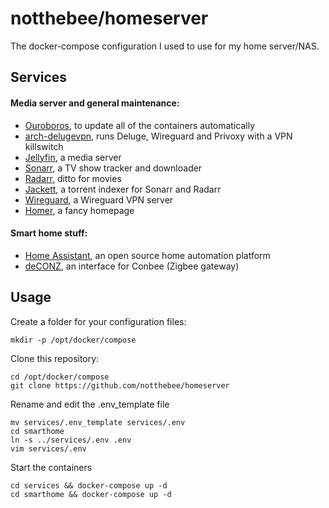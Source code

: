 # notthebee/homeserver

The docker-compose configuration I used to use for my home server/NAS.

## Services

#### Media server and general maintenance:
* [Ouroboros](https://github.com/pyouroboros/ouroboros), to update all of the containers automatically
* [arch-delugevpn](https://hub.docker.com/r/binhex/arch-delugevpn), runs Deluge, Wireguard and Privoxy with a VPN killswitch
* [Jellyfin](https://hub.docker.com/r/linuxserver/jellyfin), a media server 
* [Sonarr](https://hub.docker.com/r/linuxserver/sonarr), a TV show tracker and downloader
* [Radarr](https://hub.docker.com/r/linuxserver/radarr), ditto for movies
* [Jackett](https://hub.docker.com/r/linuxserver/jackett), a torrent indexer for Sonarr and Radarr
* [Wireguard](https://hub.docker.com/r/linuxserver/wireguard), a Wireguard VPN server
* [Homer](https://hub.docker.com/r/b4bz/homer), a fancy homepage

#### Smart home stuff:
* [Home Assistant](https://hub.docker.com/r/homeassistant/home-assistant), an open source home automation platform
* [deCONZ](https://github.com/marthoc/docker-deconz), an interface for Conbee (Zigbee gateway)


## Usage
Create a folder for your configuration files:

```
mkdir -p /opt/docker/compose
```

Clone this repository:

```
cd /opt/docker/compose
git clone https://github.com/notthebee/homeserver
```

Rename and edit the .env_template file
```
mv services/.env_template services/.env
cd smarthome
ln -s ../services/.env .env
vim services/.env
```

Start the containers
```
cd services && docker-compose up -d
cd smarthome && docker-compose up -d
```
